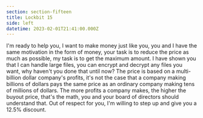 ```yaml
---
section: section-fifteen
title: Lockbit 15
side: left
datetime: 2023-02-01T21:41:00.000Z
---
```

I'm ready to help you, I want to make money just like you, you and I have the same motivation in the form of money, your task is to reduce the price as much as possible, my task is to get the maximum amount. I have shown you that I can handle large files, you can encrypt and decrypt any files you want, why haven't you done that until now? The price is based on a multi-billion dollar company's profits, it's not the case that a company making billions of dollars pays the same price as an ordinary company making tens of millions of dollars. The more profits a company makes, the higher the buyout price, that's the math, you and your board of directors should understand that. Out of respect for you, I'm willing to step up and give you a 12.5% discount.
